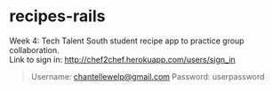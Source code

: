 # recipes-rails

Week 4: Tech Talent South student recipe app to practice group collaboration.
<br>
Link to sign in: http://chef2chef.herokuapp.com/users/sign_in
>Username: chantellewelp@gmail.com
>Password: userpassword